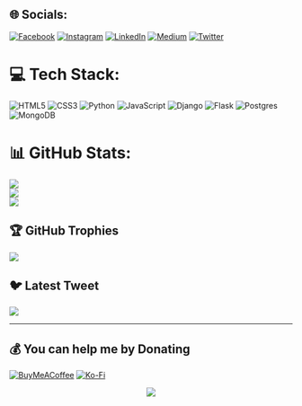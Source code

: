 
## 🌐 Socials:
[![Facebook](https://img.shields.io/badge/Facebook-%231877F2.svg?logo=Facebook&logoColor=white)](https://facebook.com/Nosir0vich) [![Instagram](https://img.shields.io/badge/Instagram-%23E4405F.svg?logo=Instagram&logoColor=white)](https://instagram.com/_mahmudoff.a) [![LinkedIn](https://img.shields.io/badge/LinkedIn-%230077B5.svg?logo=linkedin&logoColor=white)](https://linkedin.com/in/abduazim) [![Medium](https://img.shields.io/badge/Medium-12100E?logo=medium&logoColor=white)](https://medium.com/@abduazim) [![Twitter](https://img.shields.io/badge/Twitter-%231DA1F2.svg?logo=Twitter&logoColor=white)](https://twitter.com/Nosir0vich) 

# 💻 Tech Stack:
![HTML5](https://img.shields.io/badge/html5-%23E34F26.svg?style=for-the-badge&logo=html5&logoColor=white) ![CSS3](https://img.shields.io/badge/css3-%231572B6.svg?style=for-the-badge&logo=css3&logoColor=white) ![Python](https://img.shields.io/badge/python-3670A0?style=for-the-badge&logo=python&logoColor=ffdd54) ![JavaScript](https://img.shields.io/badge/javascript-%23323330.svg?style=for-the-badge&logo=javascript&logoColor=%23F7DF1E) ![Django](https://img.shields.io/badge/django-%23092E20.svg?style=for-the-badge&logo=django&logoColor=white) ![Flask](https://img.shields.io/badge/flask-%23000.svg?style=for-the-badge&logo=flask&logoColor=white) ![Postgres](https://img.shields.io/badge/postgres-%23316192.svg?style=for-the-badge&logo=postgresql&logoColor=white) ![MongoDB](https://img.shields.io/badge/MongoDB-%234ea94b.svg?style=for-the-badge&logo=mongodb&logoColor=white)
# 📊 GitHub Stats:
![](https://github-readme-stats.vercel.app/api?username=AbduazimDev&theme=dark&hide_border=true&include_all_commits=true&count_private=false)<br/>
![](https://github-readme-streak-stats.herokuapp.com/?user=AbduazimDev&theme=dark&hide_border=true)<br/>
![](https://github-readme-stats.vercel.app/api/top-langs/?username=AbduazimDev&theme=dark&hide_border=true&include_all_commits=true&count_private=false&layout=compact)

## 🏆 GitHub Trophies
![](https://github-profile-trophy.vercel.app/?username=AbduazimDev&theme=radical&no-frame=false&no-bg=true&margin-w=4)

## 🐦 Latest Tweet
<a href="https://github.com/VishwaGauravIn/github-twitter-card-embed"><img src="https://gtce.itsvg.in/api?username=nosir0vich&theme=dark&response=true&border=false&time=true&icon=default"/></a>

---


  ## 💰 You can help me by Donating
  [![BuyMeACoffee](https://img.shields.io/badge/Buy%20Me%20a%20Coffee-ffdd00?style=for-the-badge&logo=buy-me-a-coffee&logoColor=black)](https://buymeacoffee.com/abduazim) [![Ko-Fi](https://img.shields.io/badge/Ko--fi-F16061?style=for-the-badge&logo=ko-fi&logoColor=white)](https://ko-fi.com/abduazim) 

<div align="center">
<img src="https://komarev.com/ghpvc/?username=AbduazimDev&&style=flat-square" align="center" />
</div>  
